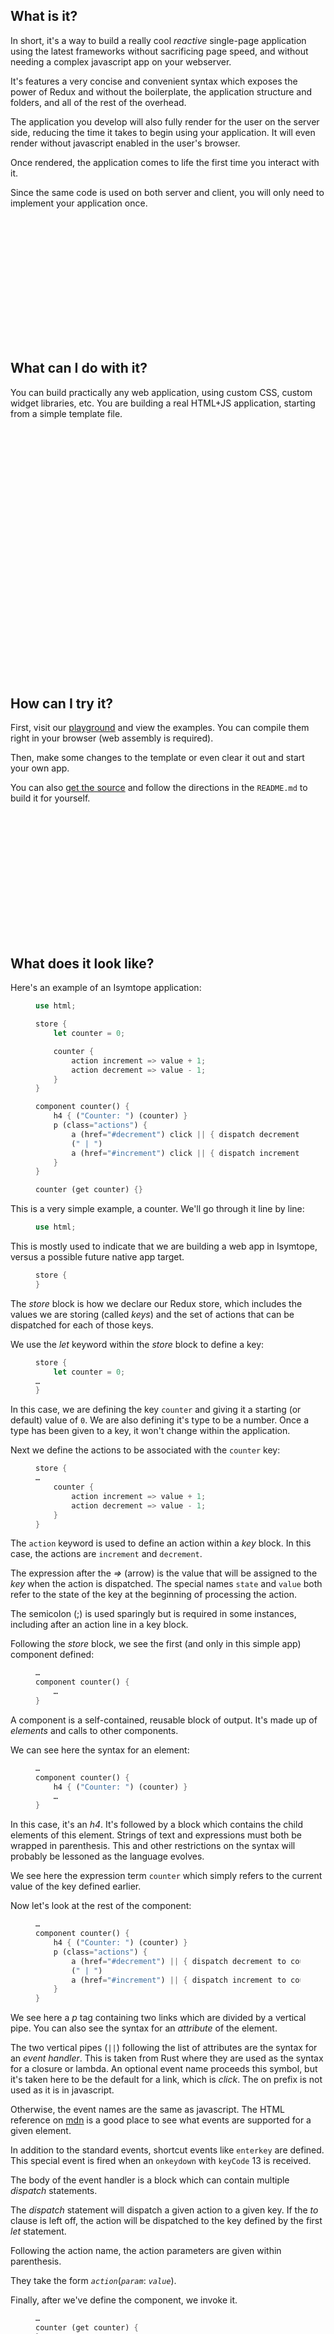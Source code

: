 <section>

<div class="call-out" style="background-image: url('{{ site.base_url }}/assets/img/pexels/hallway-dome-interior.jpeg'); height: 200px"></div>

What is it?
-------------

In short, it's a way to build a really cool *reactive* single-page application using the latest frameworks without sacrificing page speed, and without needing a complex javascript app on your webserver.

It's features a very concise and convenient syntax which exposes the power of Redux and without the boilerplate, the application structure and folders, and all of the rest of the overhead.

The application you develop will also fully render for the user on the server side, reducing the time it takes to begin using your application. It will even render without javascript enabled in the user's browser.

Once rendered, the application comes to life the first time you interact with it.

Since the same code is used on both server and client, you will only need to implement your application once.

<div class="call-out" style="background-image: url('{{ site.base_url }}/assets/img/pexels/white-blank-notebook.jpeg'); height: 200px"></div>

What can I do with it?
----------------------------

You can build practically any web application, using custom CSS, custom widget libraries, etc. You are building a real HTML+JS application, starting from a simple template file.

<div class="call-out" style="background-image: url('{{ site.base_url }}/assets/img/pexels/red-swing.jpeg'); height: 400px"></div>

How can I try it?
---------------------

First, visit our <a href="https://playground.isymtope.org" target="_blank">playground</a> and view the examples. You can compile them right in your browser (web assembly is required).

Then, make some changes to the template or even clear it out and start your own app.

You can also <a href="https://github.com/tmzt/isymtope" target="_blank">get the source</a> and follow the directions in the `README.md` to build it for yourself.

<div class="call-out" style="background-image: url('{{ site.base_url }}/assets/img/pexels/building-windows.jpeg'); height: 200px"></div>

What does it look like?
------------------------------

Here's an example of an Isymtope application:

<figure class="highlight">

```rust
use html;

store {
    let counter = 0;

    counter {
        action increment => value + 1;
        action decrement => value - 1;
    }
}

component counter() {
    h4 { ("Counter: ") (counter) }
    p (class="actions") {
        a (href="#decrement") click || { dispatch decrement; } {( "Decrement" )}
        (" | ")
        a (href="#increment") click || { dispatch increment; } {( "Increment" )}
    }
}

counter (get counter) {}
```
</figure>

This is a very simple example, a counter. We'll go through it line by line:

<figure class="highlight">

```rust
use html;
```
</figure>

This is mostly used to indicate that we are building a web app in Isymtope, versus a possible future native app target.

<figure class="highlight">

```rust
store {
}
```
</figure>

The *store* block is how we declare our Redux store, which includes the values we are storing (called *keys*) and the set of actions that can be dispatched for each of those keys.

We use the *let* keyword within the *store* block to define a key:

<figure class="highlight">

```rust
store {
    let counter = 0;
…
}
```
</figure>

In this case, we are defining the key `counter` and giving it a starting (or default) value of `0`. We are also defining it's type to be a number. Once a type has been given to a key, it won't change within the application.

Next we define the actions to be associated with the `counter` key:

<figure class="highlight">

```rust
store {
…
    counter {
        action increment => value + 1;
        action decrement => value - 1;
    }
}
```

</figure>

The `action` keyword is used to define an action within a *key* block. In this case, the actions are `increment` and `decrement`.

The expression after the *=>* (arrow) is the value that will be assigned to the *key* when the action is dispatched. The special names `state` and `value` both refer to the state of the key at the beginning of processing the action.

The semicolon (;) is used sparingly but is required in some instances, including after an action line in a key block.

Following the *store* block, we see the first (and only in this simple app) component defined:

<figure class="highlight">

```rust
…
component counter() {
    …
}
```
</figure>

A component is a self-contained, reusable block of output. It's made up of *elements* and calls to other components.

We can see here the syntax for an element:

<figure class="highlight">

```rust
…
component counter() {
    h4 { ("Counter: ") (counter) }
    …
}
```
</figure>

In this case, it's an *h4*. It's followed by a block which contains the child elements of this element. Strings of text and expressions must both be wrapped in parenthesis. This and other restrictions on the syntax will probably be lessoned as the language evolves.

We see here the expression term `counter` which simply refers to the current value of the key defined earlier.

Now let's look at the rest of the component:

<figure class="highlight">

```rust
…
component counter() {
    h4 { ("Counter: ") (counter) }
    p (class="actions") {
        a (href="#decrement") || { dispatch decrement to counter; } {( "Decrement" )}
        (" | ")
        a (href="#increment") || { dispatch increment to counter; } {( "Increment" )}
    }
}
```
</figure>

We see here a *p* tag containing two links which are divided by a vertical pipe. You can also see the syntax for an *attribute* of the element.

The two vertical pipes (`||`) following the list of attributes are the syntax for an *event handler*. This is taken from Rust where they are used as the syntax for a closure or lambda. An optional event name proceeds this symbol, but it's taken here to be the default for a link, which is *click*. The on prefix is not used as it is in javascript.

Otherwise, the event names are the same as javascript. The HTML reference on [mdn](https://developer.mozilla.org/en-US/docs/Web/HTML) is a good place to see what events are supported for a given element.

In addition to the standard events, shortcut events like `enterkey` are defined. This special event is fired when an `onkeydown` with `keyCode` 13 is received.

The body of the event handler is a block which can contain multiple *dispatch* statements.

The *dispatch* statement will dispatch a given action to a given key. If the *to* clause is left off, the action will be dispatched to the key defined by the first *let* statement.

Following the action name, the action parameters are given within parenthesis.

They take the form _`action`_(_`param`_: _`value`_).


Finally, after we've define the component, we invoke it.

<figure class="highlight">

```rust
…
counter (get counter) {    
}
```

</figure>


This uses the same syntax we use for an element. The block following the invocation is empty, but it would otherwise be treated as input to the component and not rendered automatically.

 We are also introducing a new concept here, which we call *lenses*.

Basically, this is a projection from the source of a value to where it is used. This is using the *get* lens, which simply gets a value defined in the store and injects it as a parameter with the same name as the key. (We can also alias the result with the *as* keyword, but we aren't doing that here.)

Other lenses include the *query* lens, which invokes a named query in the app, and the *for* lens which not only retrieves a value, but also loops over the element or component instance.

<div class="call-out" style="background-image: url('{{ site.base_url }}/assets/img/pexels/scalloped-wall.jpeg'); height: 200px"></div>

How can I learn more?
-----------------------------

Take a look at our <a href="https://playground.isymtope.org" target="_blank">playground</a>  where you can play with this and many other demos.

More will be added and soon you will be able to create and share your creations.

How does it work?
------------------------

<figure class="img">
    <img src="{{ site.base_url }}/assets/img/sections/intro/how_does_it_work/diagram.svg" title="Converting ISM to output formats" />
    <figcaption>The same ISM file can be used to produce multiple output formats with different frameworks.</figcaption>
</figure>

The compiler takes the template and builds an abstract syntax tree (AST) from it. Then the code generation driver will build either HTML code where all expressions are resolved and components expanded in place, or javascript (JS) which will make the appropriate definitions and calls to a framework. Currently, the only supported framework is Incremental DOM. However, we intend to support React, Vue, and others in the near future. This would allow us to reuse components defined in any of those libraries, when your app targets the same framework. (In theory, cross-framework components should also work, as would web components.)

The template syntax will not have to change in order to support additional libraries, and the same app can be targeted to multiple frameworks, assuming the components needed are available in that framework.

With the default implementation, the HTML that is built is the same HTML that the JS application would build, and it's actually left in place and updated. This will also be possible for other frameworks that support *rehydration*.

<div class="call-out" style="background-image: url('{{ site.base_url }}/assets/img/pexels/concrete-structure.jpeg'); height: 200px"></div>

How is this different from other isomorphic approaches?
---------------------------------------------------------------------------

Most other isomorphic frameworks work by executing javascript code on the server, usually with a runtime like _node.js_. Unlike code purpose written for node, this often results in code that was really intended to be rendered in a browser being rendered with a compatbility layer. It also has the same limitations as far as build tools and packaging systems.

Node is also slower than natively compiled code. One of the goals of Isymtope (and it's predecessor) is to be compiled to native code and focusing on shortening the _time-to-first-byte_, while also rendering complete HTML.

Isymtope uses the same routing mechanism on client and server, and will automatically apply the appropriate actions to the store internally when rendering the page. This is even true when the target is a static HTML page which can be cached.

Isymtope will also support a session implementation based on this concept, where the accumulated actions are applied server-side when rendering a page. We are also looking at merging state between the static page and user-specific changes, such as whether a user is logged in or has messages.

<div class="call-out" style="background-image: url('{{ site.base_url }}/assets/img/pexels/white-hallway-geometric.jpeg'); height: 200px"></div>

What is the future?
-------------------------

Isymtope is really about discovering what that future is and can be. Can a developer build an app the same way an artist might sketch a picture?

Can an organization organically "know itself"?.

Can an API grow from a data source, support a set of actions in a single page application, self-document and self-define?

Can an AI-driven agent build a complete picture of the possible and permissible actions for a person or piece of software, given all of the legacy data and systems within an organization?

Can we start with a demo coded in HTML and javascript and build a complete reactive app, without changing a single line of the original source?

We believe the answer to all of these is yes.

</section>